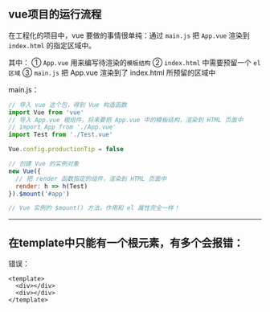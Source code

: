 ## vue项目的运行流程

在工程化的项目中，vue 要做的事情很单纯：通过 `main.js` 把 `App.vue` 渲染到 `index.html` 的指定区域中。

其中：
① `App.vue` 用来编写待渲染的`模板结构`
② `index.html` 中需要预留一个 `el 区域`
③ `main.js` 把 App.vue 渲染到了 index.html 所预留的区域中

main.js：
```js
// 导入 vue 这个包，得到 Vue 构造函数
import Vue from 'vue'
// 导入 App.vue 根组件，将来要把 App.vue 中的模板结构，渲染到 HTML 页面中
// import App from './App.vue'
import Test from './Test.vue'

Vue.config.productionTip = false

// 创建 Vue 的实例对象
new Vue({
  // 把 render 函数指定的组件，渲染到 HTML 页面中
  render: h => h(Test)
}).$mount('#app')

// Vue 实例的 $mount() 方法，作用和 el 属性完全一样！

```

---

## 在template中只能有一个根元素，有多个会报错：

错误：
```vue
<template>
  <div></div>
  <div></div>
</template>
```